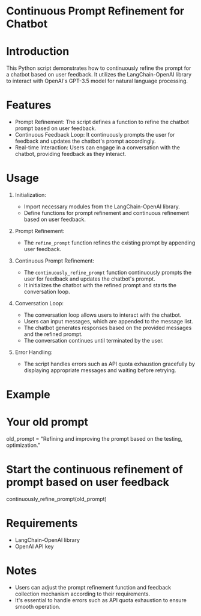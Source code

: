 # Continuous Prompt Refinement for Chatbot

# Introduction
This Python script demonstrates how to continuously refine the prompt for a chatbot based on user feedback. It utilizes the LangChain-OpenAI library to interact with OpenAI's GPT-3.5 model for natural language processing.

# Features
- Prompt Refinement: The script defines a function to refine the chatbot prompt based on user feedback.
- Continuous Feedback Loop: It continuously prompts the user for feedback and updates the chatbot's prompt accordingly.
- Real-time Interaction: Users can engage in a conversation with the chatbot, providing feedback as they interact.

# Usage
1. Initialization:
    - Import necessary modules from the LangChain-OpenAI library.
    - Define functions for prompt refinement and continuous refinement based on user feedback.

2. Prompt Refinement:
    - The `refine_prompt` function refines the existing prompt by appending user feedback.

3. Continuous Prompt Refinement:
    - The `continuously_refine_prompt` function continuously prompts the user for feedback and updates the chatbot's prompt.
    - It initializes the chatbot with the refined prompt and starts the conversation loop.

4. Conversation Loop:
    - The conversation loop allows users to interact with the chatbot.
    - Users can input messages, which are appended to the message list.
    - The chatbot generates responses based on the provided messages and the refined prompt.
    - The conversation continues until terminated by the user.

5. Error Handling:
    - The script handles errors such as API quota exhaustion gracefully by displaying appropriate messages and waiting before retrying.

# Example
# Your old prompt
old_prompt = "Refining and improving the prompt based on the testing, optimization."

# Start the continuous refinement of prompt based on user feedback
continuously_refine_prompt(old_prompt)

# Requirements
- LangChain-OpenAI library
- OpenAI API key

# Notes
- Users can adjust the prompt refinement function and feedback collection mechanism according to their requirements.
- It's essential to handle errors such as API quota exhaustion to ensure smooth operation.
